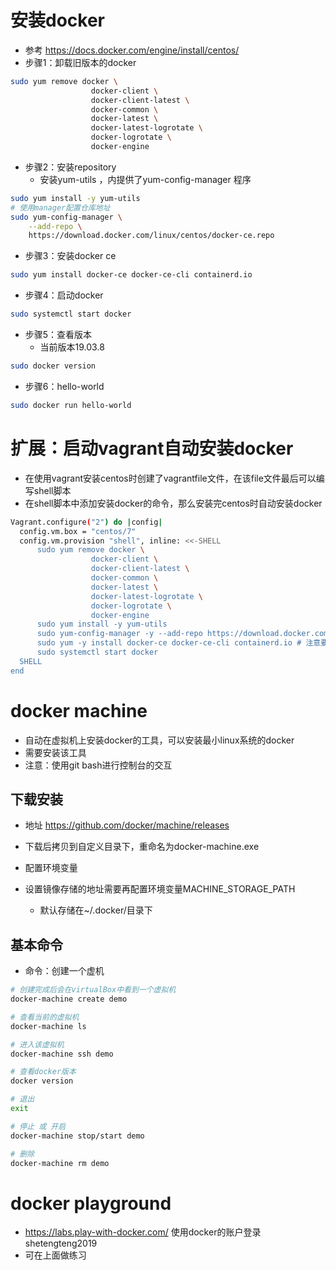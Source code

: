 # 安装docker

- 参考 https://docs.docker.com/engine/install/centos/
- 步骤1：卸载旧版本的docker

```bash
sudo yum remove docker \
                  docker-client \
                  docker-client-latest \
                  docker-common \
                  docker-latest \
                  docker-latest-logrotate \
                  docker-logrotate \
                  docker-engine
```

- 步骤2：安装repository
  - 安装yum-utils ，内提供了yum-config-manager 程序

```bash
sudo yum install -y yum-utils
# 使用manager配置仓库地址
sudo yum-config-manager \
    --add-repo \
    https://download.docker.com/linux/centos/docker-ce.repo
```

- 步骤3：安装docker ce

```bash
sudo yum install docker-ce docker-ce-cli containerd.io
```

- 步骤4：启动docker 

```bash
sudo systemctl start docker
```

- 步骤5：查看版本
  - 当前版本19.03.8

```bash
sudo docker version
```

- 步骤6：hello-world

```bash
sudo docker run hello-world
```



# 扩展：启动vagrant自动安装docker

- 在使用vagrant安装centos时创建了vagrantfile文件，在该file文件最后可以编写shell脚本
- 在shell脚本中添加安装docker的命令，那么安装完centos时自动安装docker

```bash
Vagrant.configure("2") do |config|
  config.vm.box = "centos/7"
  config.vm.provision "shell", inline: <<-SHELL
      sudo yum remove docker \
                  docker-client \
                  docker-client-latest \
                  docker-common \
                  docker-latest \
                  docker-latest-logrotate \
                  docker-logrotate \
                  docker-engine
      sudo yum install -y yum-utils
      sudo yum-config-manager -y --add-repo https://download.docker.com/linux/centos/docker-ce.repo
      sudo yum -y install docker-ce docker-ce-cli containerd.io # 注意要使用-y 表示在交互命令都输入yes
      sudo systemctl start docker
  SHELL
end
```



# docker machine

- 自动在虚拟机上安装docker的工具，可以安装最小linux系统的docker
- 需要安装该工具
- 注意：使用git bash进行控制台的交互



## 下载安装

- 地址 https://github.com/docker/machine/releases

- 下载后拷贝到自定义目录下，重命名为docker-machine.exe

- 配置环境变量

- 设置镜像存储的地址需要再配置环境变量MACHINE_STORAGE_PATH
  - 默认存储在~/.docker/目录下



## 基本命令

- 命令：创建一个虚机

```bash
# 创建完成后会在virtualBox中看到一个虚拟机
docker-machine create demo

# 查看当前的虚拟机
docker-machine ls

# 进入该虚拟机
docker-machine ssh demo

# 查看docker版本
docker version

# 退出
exit

# 停止 或 开启
docker-machine stop/start demo

# 删除
docker-machine rm demo
```



# docker playground

- https://labs.play-with-docker.com/ 使用docker的账户登录shetengteng2019
- 可在上面做练习